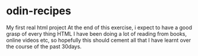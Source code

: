 # odin-recipes
My first real html project
At the end of this exercise, i expect to have a good grasp of every thing HTML
I have been doing a lot of reading from books, online videos etc, so hopefully
this should cement all that I have learnt over the course of the past 30days.